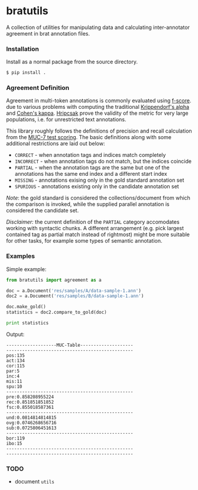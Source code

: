 bratutils
=========

A collection of utilities for manipulating data and calculating inter-annotator 
agreement in brat annotation files.

### Installation

Install as a normal package from the source directory.

```bash
$ pip install .
```


### Agreement Definition

Agreement in multi-token annotations is commonly evaluated using [f-score][fsc].
due to various problems with computing the traditional [Krippendorf's alpha][al] 
and [Cohen's kappa][ka]. [Hripcsak][hripcsak] prove the validity of the metric 
for very large populations, i.e. for unrestricted text annotations.

This library roughly follows the definitions of precision and recall calculation
from the [MUC-7 test scoring][muc]. The basic definitions along with some 
additional restrictions are laid out below:

* `CORRECT` - when annotation tags and indices match completely
* `INCORRECT` - when annotation tags do not match, but the indices coincide
* `PARTIAL` - when the annotation tags are the same but one of the annotations
has the same end index and a different start index
* `MISSING` - annotations exising only in the gold standard annotation set
* `SPURIOUS` - annotations existing only in the candidate annotation set

_Note_: the gold standard is considered the collections/document from which the 
 comparison is invoked, while the supplied parallel annotation is considered 
 the candidate set.
 
_*Disclaimer:*_ the current definition of the `PARTIAL` category accomodates 
working with syntactic chunks. A different arrangement (e.g. pick largest 
contained tag as partial match instead of rightmost) might be more suitable for 
other tasks, for example some types of semantic annotation.


### Examples

Simple example:

```python
from bratutils import agreement as a

doc = a.Document('res/samples/A/data-sample-1.ann')
doc2 = a.Document('res/samples/B/data-sample-1.ann')

doc.make_gold()
statistics = doc2.compare_to_gold(doc)

print statistics
```

Output:

```shell
-------------------MUC-Table--------------------
------------------------------------------------
pos:135
act:134
cor:115
par:5
inc:4
mis:11
spu:10
------------------------------------------------
pre:0.858208955224
rec:0.851851851852
fsc:0.855018587361
------------------------------------------------
und:0.0814814814815
ovg:0.0746268656716
sub:0.0725806451613
------------------------------------------------
bor:119
ibo:15
------------------------------------------------
------------------------------------------------
```

### TODO

* document `utils`


[fsc]: <https://en.wikipedia.org/wiki/F1_score>
[al]: <https://en.wikipedia.org/wiki/Krippendorff%27s_alpha>
[ka]: <https://en.wikipedia.org/wiki/Cohen%27s_kappa>
[hripcsak]: <http://www.ncbi.nlm.nih.gov/pmc/articles/PMC1090460/>
[muc]: <https://aclweb.org/anthology/M/M98/M98-1024.pdf>